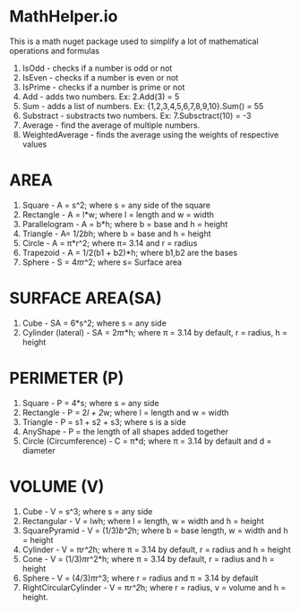 # MathHelper.io
This is a math nuget package used to simplify a lot of mathematical operations and formulas

1. IsOdd - checks if a number is odd or not
2. IsEven - checks if a number is even or not
3. IsPrime - checks if a number is prime or not
4. Add - adds two numbers. Ex: 2.Add(3) = 5
5. Sum - adds a list of numbers. Ex: {1,2,3,4,5,6,7,8,9,10}.Sum() = 55
6. Substract - substracts two numbers. Ex: 7.Subsctract(10) = -3
7. Average - find the average of multiple numbers.
8. WeightedAverage - finds the average using the weights of respective values

# AREA
1. Square - A = s^2; where s = any side of the square
2. Rectangle - A = l*w; where l = length and w = width
3. Parallelogram - A = b*h; where b = base and h = height
4. Triangle - A= 1/2*b*h; where b = base and h = height
5. Circle - A = π*r^2; where π= 3.14 and r = radius
6. Trapezoid - A = 1/2(b1 + b2)*h; where b1,b2 are the bases
7. Sphere - S = 4*π*r^2; where s= Surface area

# SURFACE AREA(SA)
1. Cube - SA = 6*s^2; where s = any side
2. Cylinder (lateral) - SA = 2*π*r*h; where π = 3.14 by default, r = radius, h = height

# PERIMETER (P)
1. Square - P = 4*s; where s = any side
2. Rectangle - P = 2*l + 2*w; where l = length and w = width
3. Triangle - P = s1 + s2 + s3; where s is a side
4. AnyShape - P = the length of all shapes added together
5. Circle (Circumference) - C = π*d; where π = 3.14 by default and d = diameter

# VOLUME (V)
1. Cube - V = s^3; where s = any side
2. Rectangular - V = l*w*h; where l = length, w = width and h = height
3. SquarePyramid - V = (1/3)*b^2*h; where b = base length, w = width and h = height
4. Cylinder - V = π*r^2*h; where π = 3.14 by default, r = radius and h = height
5. Cone - V = (1/3)*π*r^2*h; where π = 3.14 by default, r = radius and h = height
6. Sphere - V = (4/3)*π*r^3; where r = radius and π = 3.14 by default
7. RightCircularCylinder - V = π*r^2*h; where r = radius, v = volume and h = height.














